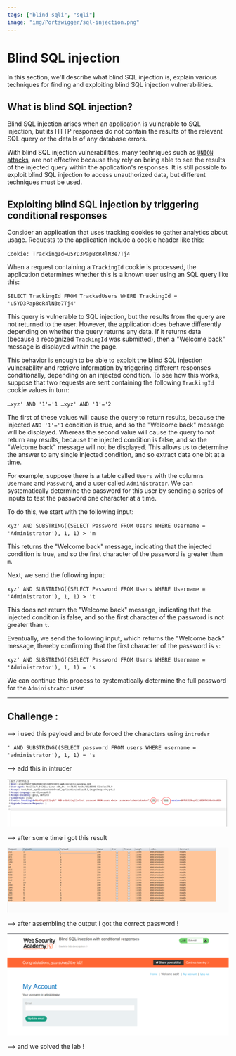 ```yaml
---
tags: ["blind sqli", "sqli"]
image: "img/Portswigger/sql-injection.png"
---
```


# Blind SQL injection

In this section, we'll describe what blind SQL injection is, explain various techniques for finding and exploiting blind SQL injection vulnerabilities.

## What is blind SQL injection?

Blind SQL injection arises when an application is vulnerable to SQL injection, but its HTTP responses do not contain the results of the relevant SQL query or the details of any database errors.

With blind SQL injection vulnerabilities, many techniques such as [`UNION` attacks](https://portswigger.net/web-security/sql-injection/union-attacks), are not effective because they rely on being able to see the results of the injected query within the application's responses. It is still possible to exploit blind SQL injection to access unauthorized data, but different techniques must be used.

## Exploiting blind SQL injection by triggering conditional responses

Consider an application that uses tracking cookies to gather analytics about usage. Requests to the application include a cookie header like this:

`Cookie: TrackingId=u5YD3PapBcR4lN3e7Tj4`

When a request containing a `TrackingId` cookie is processed, the application determines whether this is a known user using an SQL query like this:

`SELECT TrackingId FROM TrackedUsers WHERE TrackingId = 'u5YD3PapBcR4lN3e7Tj4'`

This query is vulnerable to SQL injection, but the results from the query are not returned to the user. However, the application does behave differently depending on whether the query returns any data. If it returns data (because a recognized `TrackingId` was submitted), then a "Welcome back" message is displayed within the page.

This behavior is enough to be able to exploit the blind SQL injection vulnerability and retrieve information by triggering different responses conditionally, depending on an injected condition. To see how this works, suppose that two requests are sent containing the following `TrackingId` cookie values in turn:

`…xyz' AND '1'='1 …xyz' AND '1'='2`

The first of these values will cause the query to return results, because the injected `AND '1'='1` condition is true, and so the "Welcome back" message will be displayed. Whereas the second value will cause the query to not return any results, because the injected condition is false, and so the "Welcome back" message will not be displayed. This allows us to determine the answer to any single injected condition, and so extract data one bit at a time.

For example, suppose there is a table called `Users` with the columns `Username` and `Password`, and a user called `Administrator`. We can systematically determine the password for this user by sending a series of inputs to test the password one character at a time.

To do this, we start with the following input:

`xyz' AND SUBSTRING((SELECT Password FROM Users WHERE Username = 'Administrator'), 1, 1) > 'm`

This returns the "Welcome back" message, indicating that the injected condition is true, and so the first character of the password is greater than `m`.

Next, we send the following input:

`xyz' AND SUBSTRING((SELECT Password FROM Users WHERE Username = 'Administrator'), 1, 1) > 't`

This does not return the "Welcome back" message, indicating that the injected condition is false, and so the first character of the password is not greater than `t`.

Eventually, we send the following input, which returns the "Welcome back" message, thereby confirming that the first character of the password is `s`:

`xyz' AND SUBSTRING((SELECT Password FROM Users WHERE Username = 'Administrator'), 1, 1) = 's`

We can continue this process to systematically determine the full password for the `Administrator` user.

---

## Challenge :

--> i used this payload and brute forced the characters using `intruder`

`' AND SUBSTRING((SELECT password FROM users WHERE username = 'administrator'), 1, 1) = 's`

--> add this in intruder

![](Attachments/Pastedimage20210926125649.png)

--> after some time i got this result

![](Attachments/Pastedimage20210926125610.png)

--> after assembling the output i got the correct password !

![](Attachments/Pastedimage20210926125443.png)

--> and we solved the lab !
